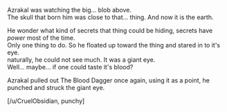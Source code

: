 Azrakal was watching the big... blob above.  
The skull that born him was close to that... thing. And now it is the earth.

He wonder what kind of secrets that thing could be hiding, secrets have *power* most of the time.  
Only one thing to do. So he floated up toward the thing and stared in to it's eye.  
naturally, he could not see much. It was a giant eye.  
Well... maybe... if one could taste it's blood?

Azrakal pulled out The Blood Dagger once again, using it as a point, he punched and struck the giant eye.

[/u/CruelObsidian, punchy]